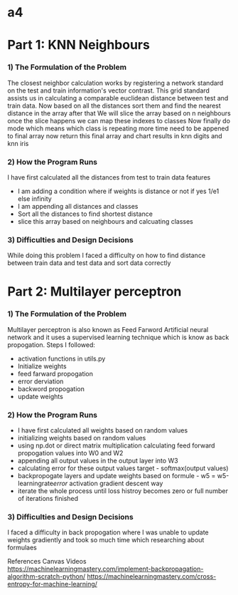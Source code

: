 # a4

# Part 1: KNN Neighbours

### 1) The Formulation of the Problem

The closest neighbor calculation works by registering a network standard on the test and train information's vector contrast. This grid standard assists us in calculating a comparable euclidean distance between test and train data. Now based on all the distances sort them and find the nearest distance in the array after that
We will slice the array based on n neighbours once the slice happens we can map these indexes to classes 
Now finally do mode which means which class is repeating more time need to be appened to final array
now return this final array and chart results in knn digits and knn iris

### 2) How the Program Runs
I have first calculated all the distances from test to train data features
- I am  adding a condition where if weights is distance or not if yes 1/e1 else infinity
- I am  appending all distances and classes
- Sort all the distances to find shortest distance
- slice this array based on neighbours and calcuating classes
 
### 3) Difficulties and Design Decisions
While doing this problem I faced a difficulty on how to find distance between train data and test data
and sort data correctly

# Part 2: Multilayer perceptron 

### 1) The Formulation of the Problem
Multilayer perceptron is also known as Feed Farword Artificial neural network and it uses a supervised learning technique which is know as back propogation.
Steps I followed:
- activation functions in utils.py
- Initialize weights
- feed farward propogation
- error derviation
- backword propogation
- update weights
### 2) How the Program Runs
- I have first calculated all weights based on random values 
- initializing weights based on random values
- using np.dot or direct matrix multiplication calculating feed forward propogation values into W0 and W2
- appending all output values in the output layer into W3 
- calculating error for these output values target - softmax(output values)
- backpropogate layers and update weights based on formule - w5 = w5-learningrate*error* activation gradient descent way
- iterate the whole process until loss histroy becomes zero or full number of iterations finished
### 3) Difficulties and Design Decisions
I faced a difficulty in back propogation where I was unable to update weights gradiently and took so much time which researching about formulaes

References
Canvas Videos
https://machinelearningmastery.com/implement-backpropagation-algorithm-scratch-python/
https://machinelearningmastery.com/cross-entropy-for-machine-learning/






    

